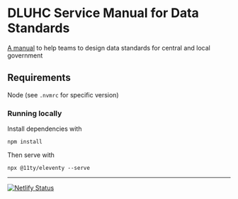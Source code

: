# DLUHC Service Manual for Data Standards

[A manual](https://standards.planning-data.dev/) to help teams to design data standards for central and local government

## Requirements

Node (see `.nvmrc` for specific version)

### Running locally

Install dependencies with
```
npm install
```

Then serve with
```
npx @11ty/eleventy --serve
```

---

[![Netlify Status](https://api.netlify.com/api/v1/badges/affc165d-a45b-4f51-91aa-14b533241414/deploy-status)](https://app.netlify.com/sites/standards-manual/deploys)
